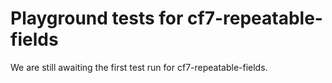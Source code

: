 # Playground tests for cf7-repeatable-fields
We are still awaiting the first test run for cf7-repeatable-fields.
